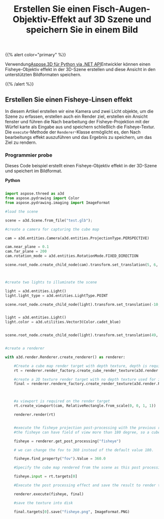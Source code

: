 ﻿---
title: Erstellen Sie einen Fisch-Augen-Objektiv-Effekt auf 3D Szene und speichern Sie in einem Bild
type: docs
weight: 20
url: /de/python-net/create-a-fisheye-lens-effect-on-3d-scene-and-save-in-an-image/
description: Mithilfe von Aspose.3D für Python via .NET API können Entwickler einen Fisheye-Objektiv effekt in der 3D-Szene erstellen und diese Ansicht in den unterstützten Bildformaten speichern.
---
{{% alert color="primary" %}}

Verwendung[Aspose.3D für Python via .NET API](https:#products.aspose.com/3d/python-net/)Entwickler können einen Fisheye-Objektiv effekt in der 3D-Szene erstellen und diese Ansicht in den unterstützten Bildformaten speichern.

{{% /alert %}}
## **Erstellen Sie einen Fisheye-Linsen effekt**
In diesem Artikel erstellen wir eine Kamera und zwei Licht objekte, um die Szene zu erfassen, erstellen auch ein Render ziel, erstellen ein Ansicht fenster und führen die Nach bearbeitung der Fisheye-Projektion mit der Würfel karte als Eingabe aus und speichern schließlich die Fisheye-Textur. Die `execute`-Methode der `Renderer`-Klasse ermöglicht es, den Nach bearbeitungs effekt auszuführen und das Ergebnis zu speichern, um das Ziel zu rendern.
### **Programmier probe**
Dieses Code beispiel erstellt einen Fisheye-Objektiv effekt in der 3D-Szene und speichert im Bildformat.

**Python**


```py

import aspose.threed as a3d
from aspose.pydrawing import Color
from aspose.pydrawing.imaging import ImageFormat

#load the scene

scene = a3d.Scene.from_file("test.glb");

#create a camera for capturing the cube map

cam = a3d.entities.Camera(a3d.entities.ProjectionType.PERSPECTIVE)

cam.near_plane = 0.1
cam.far_plane = 200
cam.rotation_mode = a3d.entities.RotationMode.FIXED_DIRECTION

scene.root_node.create_child_node(cam).transform.set_translation(5, 6, 0)



#create two lights to illuminate the scene

light = a3d.entities.Light()
light.light_type = a3d.entities.LightType.POINT

scene.root_node.create_child_node(light).transform.set_translation(-10, 7, -10)


light = a3d.entities.Light()
light.color = a3d.utilities.Vector3(Color.cadet_blue)


scene.root_node.create_child_node(light).transform.set_translation(49, 0, 49)


#create a renderer

with a3d.render.Renderer.create_renderer() as renderer:

    #Create a cube map render target with depth texture, depth is required when rendering a scene.
    rt = renderer.render_factory.create_cube_render_texture(a3d.render.RenderParameters(False), 512, 512)

    #create a 2D texture render target with no depth texture used for image processing
    final = renderer.rendere_factory.create_render_texture(a3d.render.RenderParameters(False, 32, 0, 0), 1024, 1024)



    #a viewport is required on the render target
    rt.create_viewport(cam, RelativeRectangle.from_scale(0, 0, 1, 1))

    renderer.render(rt)


    #execute the fisheye projection post-processing with the previous rendered cube map as input
    #the fisheye can have field of view more than 180 degree, so a cube map with all direction is required.

    fisheye = renderer.get_post_processing("fisheye")

    # we can change the fov to 360 instead of the default value 180.

    fisheye.find_property("fov").Value = 360.0

    #Specify the cube map rendered from the scene as this post processing's input

    fisheye.input = rt.targets[0]

    #Execute the post processing effect and save the result to render target final

    renderer.execute(fisheye, final)

    #save the texture into disk

    final.targets[0].save("fisheye.png", ImageFormat.PNG)


```
